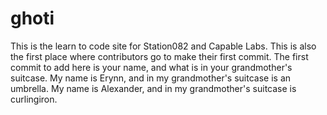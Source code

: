 # ghoti
This is the learn to code site for Station082 and Capable Labs.
This is also the first place where contributors go to make their first commit. The first commit to add here is your name, and what is in your grandmother's suitcase. 
My name is Erynn, and in my grandmother's suitcase is an umbrella. 
My name is Alexander, and in my grandmother's suitcase is curlingiron.
